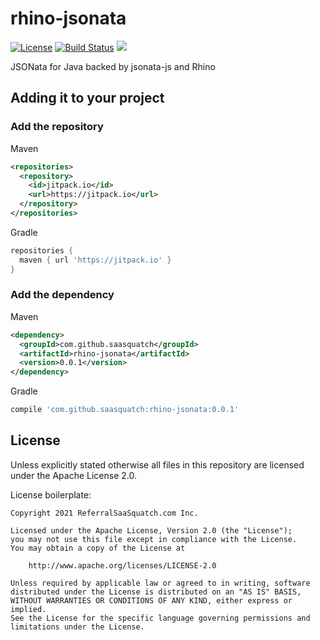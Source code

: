 # rhino-jsonata

[![License](https://img.shields.io/badge/License-Apache%202.0-blue.svg)](https://opensource.org/licenses/Apache-2.0)
[![Build Status](https://travis-ci.org/saasquatch/rhino-jsonata.svg?branch=main)](https://travis-ci.org/saasquatch/rhino-jsonata)
[![](https://jitpack.io/v/saasquatch/rhino-jsonata.svg)](https://jitpack.io/#saasquatch/rhino-jsonata)

JSONata for Java backed by jsonata-js and Rhino

## Adding it to your project

### Add the repository

Maven

```xml
<repositories>
  <repository>
    <id>jitpack.io</id>
    <url>https://jitpack.io</url>
  </repository>
</repositories>
```

Gradle

```gradle
repositories {
  maven { url 'https://jitpack.io' }
}
```

### Add the dependency

Maven

```xml
<dependency>
  <groupId>com.github.saasquatch</groupId>
  <artifactId>rhino-jsonata</artifactId>
  <version>0.0.1</version>
</dependency>
```

Gradle

```gradle
compile 'com.github.saasquatch:rhino-jsonata:0.0.1'
```

## License

Unless explicitly stated otherwise all files in this repository are licensed under the Apache
License 2.0.

License boilerplate:

```
Copyright 2021 ReferralSaaSquatch.com Inc.

Licensed under the Apache License, Version 2.0 (the "License");
you may not use this file except in compliance with the License.
You may obtain a copy of the License at

    http://www.apache.org/licenses/LICENSE-2.0

Unless required by applicable law or agreed to in writing, software
distributed under the License is distributed on an "AS IS" BASIS,
WITHOUT WARRANTIES OR CONDITIONS OF ANY KIND, either express or implied.
See the License for the specific language governing permissions and
limitations under the License.
```
